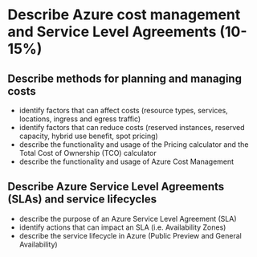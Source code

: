 # Describe Azure cost management and Service Level Agreements (10-15%)

## Describe methods for planning and managing costs
* identify factors that can affect costs (resource types, services, locations, ingress and
egress traffic)
* identify factors that can reduce costs (reserved instances, reserved capacity, hybrid use
benefit, spot pricing)
* describe the functionality and usage of the Pricing calculator and the Total Cost of
Ownership (TCO) calculator
* describe the functionality and usage of Azure Cost Management

## Describe Azure Service Level Agreements (SLAs) and service lifecycles
* describe the purpose of an Azure Service Level Agreement (SLA)
* identify actions that can impact an SLA (i.e. Availability Zones)
* describe the service lifecycle in Azure (Public Preview and General Availability)